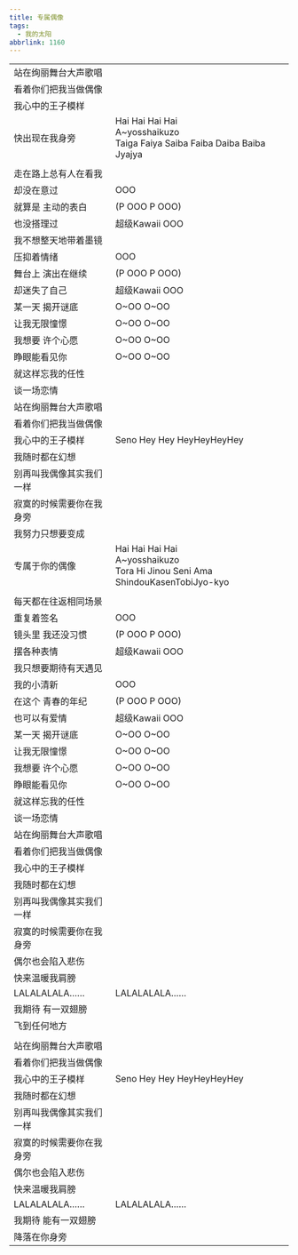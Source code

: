 ```yaml
---
title: 专属偶像
tags:
  - 我的太阳
abbrlink: 1160
---
```

|      |      |
|--|--|
|站在绚丽舞台大声歌唱|      |
|看着你们把我当做偶像|      |
|我心中的王子模样|      |
|快出现在我身旁|Hai Hai Hai Hai<br>A~yosshaikuzo<br>Taiga Faiya Saiba Faiba Daiba Baiba Jyajya|
|      |      |
|走在路上总有人在看我|      |
|却没在意过|OOO|
|就算是 主动的表白|(P OOO P OOO)|
|也没搭理过|超级Kawaii OOO|
|我不想整天地带着墨镜|      |
|压抑着情绪|OOO|
|舞台上 演出在继续|(P OOO P OOO)|
|却迷失了自己|超级Kawaii OOO|
|某一天 揭开谜底|O~OO O~OO|
|让我无限憧憬|O~OO O~OO|
|我想要 许个心愿|O~OO O~OO|
|睁眼能看见你|O~OO O~OO|
|就这样忘我的任性|      |
|谈一场恋情|      |
|站在绚丽舞台大声歌唱|      |
|看着你们把我当做偶像|      |
|我心中的王子模样|Seno Hey Hey HeyHeyHeyHey|
|我随时都在幻想|      |
|别再叫我偶像其实我们一样|      |
|寂寞的时候需要你在我身旁|      |
|我努力只想要变成|      |
|专属于你的偶像|Hai Hai Hai Hai<br>A~yosshaikuzo<br>Tora Hi Jinou Seni Ama ShindouKasenTobiJyo-kyo|
|      |      |
|每天都在往返相同场景|      |
|重复着签名|OOO|
|镜头里 我还没习惯|(P OOO P OOO)|
|摆各种表情|超级Kawaii OOO|
|我只想要期待有天遇见|      |
|我的小清新|OOO|
|在这个 青春的年纪|(P OOO P OOO)|
|也可以有爱情|超级Kawaii OOO|
|某一天 揭开谜底|O~OO O~OO|
|让我无限憧憬|O~OO O~OO|
|我想要 许个心愿|O~OO O~OO|
|睁眼能看见你|O~OO O~OO|
|就这样忘我的任性|      |
|谈一场恋情|      |
|站在绚丽舞台大声歌唱|      |
|看着你们把我当做偶像|      |
|我心中的王子模样|      |
|我随时都在幻想|      |
|别再叫我偶像其实我们一样|      |
|寂寞的时候需要你在我身旁|      |
|偶尔也会陷入悲伤|      |
|快来温暖我肩膀|      |
|LALALALALA……|LALALALALA……|
|我期待 有一双翅膀|      |
|飞到任何地方|      |
|      |      |
|站在绚丽舞台大声歌唱|      |
|看着你们把我当做偶像|      |
|我心中的王子模样|Seno Hey Hey HeyHeyHeyHey|
|我随时都在幻想|      |
|别再叫我偶像其实我们一样|      |
|寂寞的时候需要你在我身旁|      |
|偶尔也会陷入悲伤|      |
|快来温暖我肩膀|      |
|LALALALALA……|LALALALALA……|
|我期待 能有一双翅膀|      |
|降落在你身旁|      |